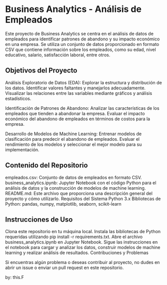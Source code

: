 
# Business Analytics - Análisis de Empleados
Este proyecto de Business Analytics se centra en el análisis de datos de empleados para identificar patrones de abandono y su impacto económico en una empresa. Se utiliza un conjunto de datos proporcionado en formato CSV que contiene información sobre los empleados, como su edad, nivel educativo, salario, satisfacción laboral, entre otros.

## Objetivos del Proyecto
Análisis Exploratorio de Datos (EDA):
Explorar la estructura y distribución de los datos.
Identificar valores faltantes y manejarlos adecuadamente.
Visualizar las relaciones entre las variables mediante gráficos y análisis estadísticos.

Identificación de Patrones de Abandono:
Analizar las características de los empleados que tienden a abandonar la empresa.
Evaluar el impacto económico del abandono de empleados en términos de costos para la empresa.

Desarrollo de Modelos de Machine Learning:
Entrenar modelos de clasificación para predecir el abandono de empleados.
Evaluar el rendimiento de los modelos y seleccionar el mejor modelo para su implementación.

## Contenido del Repositorio
empleados.csv: Conjunto de datos de empleados en formato CSV.
business_analytics.ipynb: Jupyter Notebook con el código Python para el análisis de datos y la construcción de modelos de machine learning.
README.md: Este archivo que proporciona una descripción general del proyecto y cómo utilizarlo.
Requisitos del Sistema
Python 3.x
Bibliotecas de Python: pandas, numpy, matplotlib, seaborn, scikit-learn

## Instrucciones de Uso
Clona este repositorio en tu máquina local.
Instala las bibliotecas de Python requeridas utilizando pip install -r requirements.txt.
Abre el archivo business_analytics.ipynb en Jupyter Notebook.
Sigue las instrucciones en el notebook para cargar y analizar los datos, construir modelos de machine learning y realizar análisis de resultados.
Contribuciones y Problemas

Si encuentras algún problema o deseas contribuir al proyecto, no dudes en abrir un issue o enviar un pull request en este repositorio.

by: this.F
